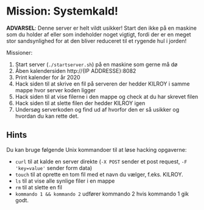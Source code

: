 # Mission: Systemkald!

**ADVARSEL**: Denne server er helt vildt usikker! Start den ikke på en maskine som du holder af eller som indeholder noget vigtigt, fordi der er en meget stor sandsynlighed for at den bliver reduceret til et rygende hul i jorden!

Missioner:
1. Start server (`./startserver.sh`) på en maskine som gerne må dø
1. Åben kalendersiden http://{IP ADDRESSE}:8082
1. Print kalender for år 2020
1. Hack siden til at skrive en fil på serveren der hedder KILROY i samme mappe hvor server koden ligger
1. Hack siden til at vise filerne i den mappe og check at du har skrevet filen
1. Hack siden til at slette filen der hedder KILROY igen
1. Undersøg serverkoden og find ud af hvorfor den er så usikker og hvordan du kan rette det.

## Hints

Du kan bruge følgende Unix kommandoer til at løse hacking opgaverne:
- `curl` til at kalde en server direkte (`-X POST` sender et post request, `-F 'key=value'` sender form data)
- `touch` til at oprette en tom fil med et navn du vælger, f.eks. KILROY.
- `ls` til at vise alle synlige filer i en mappe
- `rm` til at slette en fil
- `kommando 1 && kommando 2` udfører kommando 2 hvis kommando 1 gik godt.
